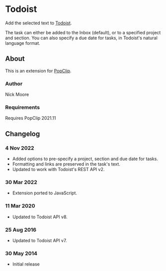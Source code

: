 # Todoist

Add the selected text to [Todoist](https://todoist.com/).

The task can either be added to the Inbox (default), or to a specified project and section. You can also specify a due date for tasks, in Todoist's natural language format.

## About

This is an extension for [PopClip](https://www.popclip.app/).

### Author

Nick Moore

### Requirements

Requires PopClip 2021.11

## Changelog

### 4 Nov 2022

* Added options to pre-specify a project, section and due date for tasks.
* Formatting and links are preserved in the task's text.
* Updated to work with Todoist's REST API v2.

### 30 Mar 2022

* Extension ported to JavaScript.

### 11 Mar 2020

* Updated to Todoist API v8.

### 25 Aug 2016

* Updated to Todoist API v7.

### 30 May 2014

* Initial release
